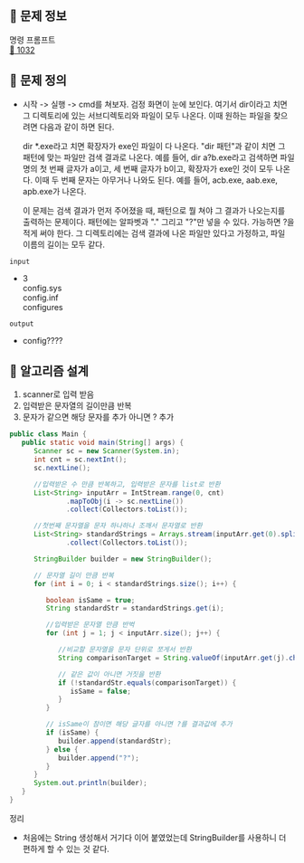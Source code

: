 ## 🌵 문제 정보
명령 프롬프트 <br>
[🚗 1032](https://www.acmicpc.net/problem/1032)

## 🌵 문제 정의

 * 시작 -> 실행 -> cmd를 쳐보자. 검정 화면이 눈에 보인다. 여기서 dir이라고 치면 그 디렉토리에 있는 서브디렉토리와 파일이 모두 나온다. 이때 원하는 파일을 찾으려면 다음과 같이 하면 된다.

   dir *.exe라고 치면 확장자가 exe인 파일이 다 나온다. "dir 패턴"과 같이 치면 그 패턴에 맞는 파일만 검색 결과로 나온다. 예를 들어, dir a?b.exe라고 검색하면 파일명의 첫 번째 글자가 a이고, 세 번째 글자가 b이고, 확장자가 exe인 것이 모두 나온다. 이때 두 번째 문자는 아무거나 나와도 된다. 예를 들어, acb.exe, aab.exe, apb.exe가 나온다.

   이 문제는 검색 결과가 먼저 주어졌을 때, 패턴으로 뭘 쳐야 그 결과가 나오는지를 출력하는 문제이다. 패턴에는 알파벳과 "." 그리고 "?"만 넣을 수 있다. 가능하면 ?을 적게 써야 한다. 그 디렉토리에는 검색 결과에 나온 파일만 있다고 가정하고, 파일 이름의 길이는 모두 같다.



`input` <br>
 * 3 <br>
   config.sys <br>
   config.inf <br>
   configures



`output` <br>

* config????

## 🌵 알고리즘 설계

1. scanner로 입력 받음
2. 입력받은 문자열의 길이만큼 반복
3. 문자가 같으면 해당 문자를 추가 아니면 ? 추가

```java
public class Main {
   public static void main(String[] args) {
      Scanner sc = new Scanner(System.in);
      int cnt = sc.nextInt();
      sc.nextLine();

      //입력받은 수 만큼 반복하고, 입력받은 문자를 list로 반환
      List<String> inputArr = IntStream.range(0, cnt)
              .mapToObj(i -> sc.nextLine())
              .collect(Collectors.toList());

      //첫번째 문자열을 문자 하나하나 조깨서 문자열로 반환
      List<String> standardStrings = Arrays.stream(inputArr.get(0).split(""))
              .collect(Collectors.toList());

      StringBuilder builder = new StringBuilder();

      // 문자열 길이 만큼 반복
      for (int i = 0; i < standardStrings.size(); i++) {

         boolean isSame = true;
         String standardStr = standardStrings.get(i);

         //입력받은 문자열 만큼 반벅
         for (int j = 1; j < inputArr.size(); j++) {

            //비교할 문자열을 문자 단위로 쪼게서 반환
            String comparisonTarget = String.valueOf(inputArr.get(j).charAt(i));

            // 같은 값이 아니면 거짓을 반환
            if (!standardStr.equals(comparisonTarget)) {
               isSame = false;
            }
         }

         // isSame이 참이면 해당 글자를 아니면 ?를 결과값에 추가
         if (isSame) {
            builder.append(standardStr);
         } else {
            builder.append("?");
         }
      }
      System.out.println(builder);
   }
}
```

정리
 * 처음에는 String 생성해서 거기다 이어 붙였었는데 StringBuilder를 사용하니 더 편하게 할 수 있는 것 같다.